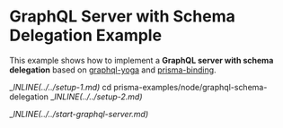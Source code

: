 # GraphQL Server with Schema Delegation Example

This example shows how to implement a **GraphQL server with schema delegation** based on [graphql-yoga](https://github.com/prisma/graphql-yoga) and [prisma-binding](https://github.com/prisma/prisma-binding).

__INLINE(../../_setup-1.md)__
cd prisma-examples/node/graphql-schema-delegation
__INLINE(../../_setup-2.md)__

__INLINE(../../_start-graphql-server.md)__
